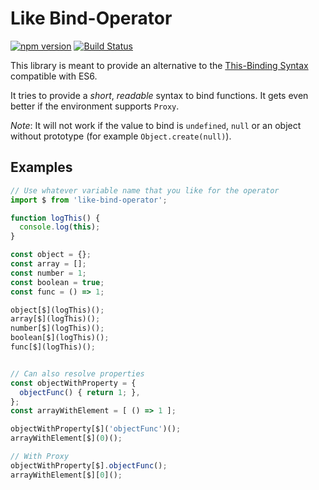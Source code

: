 # Like Bind-Operator

[![npm version](https://badge.fury.io/js/like-bind-operator.svg)](https://badge.fury.io/js/like-bind-operator) [![Build Status](https://travis-ci.org/Volune/like-bind-operator.svg?branch=master)](https://travis-ci.org/Volune/like-bind-operator)

This library is meant to provide an alternative to the [This-Binding Syntax](https://github.com/tc39/proposal-bind-operator) compatible with ES6.

It tries to provide a *short*, *readable* syntax to bind functions. It gets even better if the environment supports `Proxy`.

*Note*: It will not work if the value to bind is `undefined`, `null` or an object without prototype (for example `Object.create(null)`).

## Examples

```javascript
// Use whatever variable name that you like for the operator
import $ from 'like-bind-operator';

function logThis() {
  console.log(this);
}

const object = {};
const array = [];
const number = 1;
const boolean = true;
const func = () => 1;

object[$](logThis)();
array[$](logThis)();
number[$](logThis)();
boolean[$](logThis)();
func[$](logThis)();


// Can also resolve properties
const objectWithProperty = {
  objectFunc() { return 1; },
};
const arrayWithElement = [ () => 1 ];

objectWithProperty[$]('objectFunc')();
arrayWithElement[$](0)();

// With Proxy
objectWithProperty[$].objectFunc();
arrayWithElement[$][0]();
```
